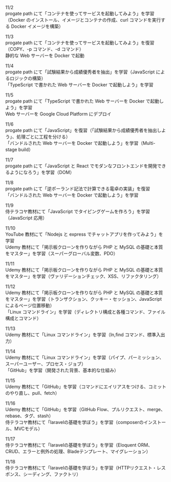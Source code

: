 11/2<br>
progate path にて「コンテナを使ってサービスを起動してみよう」を学習（Docker のインストール、イメージとコンテナの作成、curl コマンドを実行する Docker イメージを構築）<br>

11/3<br>
progate path にて「コンテナを使ってサービスを起動してみよう」を復習（COPY、-p コマンド、-d コマンド）<br>
静的な Web サーバーを Docker で起動<br>

11/4<br>
progate path にて「試験結果から成績優秀者を抽出」を学習（JavaScript によるロジックの構築）<br>
「TypeScript で書かれた Web サーバーを Docker で起動しよう」を学習<br>

11/5<br>
progate path にて「TypeScript で書かれた Web サーバーを Docker で起動しよう」を学習<br>
Web サーバーを Google Cloud Platform にデプロイ<br>

11/6<br>
progate path にて「JavaScript」を復習（「試験結果から成績優秀者を抽出しよう」、処理ごとに工程を分ける）<br>
「バンドルされた Web サーバーを Docker で起動しよう」を学習（Multi-stage build）<br>

11/7<br>
progate path にて「JavaScript と React でモダンなフロントエンドを開発できるようになろう」を学習（DOM）<br>

11/8<br>
progate path にて「逆ポーランド記法で計算できる電卓の実装」を復習<br>
「バンドルされた Web サーバーを Docker で起動しよう」を学習<br>

11/9<br>
侍テラコヤ教材にて「JavaScript でタイピングゲームを作ろう」を学習（JavaScript 応用）<br>

11/10<br>
YouTube 教材にて「Nodejs と express でチャットアプリを作ってみよう」を学習<br>
Udemy 教材にて「掲示板クローンを作りながら PHP と MySQL の基礎と本質をマスター」を学習（スーパーグローバル変数、PDO）<br>

11/11<br>
Udemy 教材にて「掲示板クローンを作りながら PHP と MySQL の基礎と本質をマスター」を学習（ヴァリデーションチェック、XSS、リファクタリング）<br>

11/12<br>
Udemy 教材にて「掲示板クローンを作りながら PHP と MySQL の基礎と本質をマスター」を学習（トランザクション、クッキー・セッション、JavaScript によるページ位置移動）<br>
「Linux コマンドライン」を学習（ディレクトリ構成と各種コマンド、ファイル構成とコマンド）<br>

11/13<br>
Udemy 教材にて「Linux コマンドライン」を学習（ln,find コマンド、標準入出力）<br>

11/14<br>
Udemy 教材にて「Linux コマンドライン」を学習（パイプ、パーミッション、スーパーユーザー、プロセス・ジョブ）<br>
「GitHub」を学習（開発された背景、基本的な仕組み）<br>

11/15<br>
Udemy 教材にて「GitHub」を学習（コマンドにエイリアスをつける、コミットのやり直し、pull、fetch）<br>

11/16<br>
Udemy 教材にて「GitHub」を学習（GitHub Flow、プルリクエスト、merge、rebase、タグ、stash）<br>
侍テラコヤ教材にて「laravelの基礎を学ぼう」を学習（composerのインストール、MVCモデル）<br>

11/17<br>
侍テラコヤ教材にて「laravelの基礎を学ぼう」を学習（Eloquent ORM、CRUD、エラーと例外の処理、Bladeテンプレート、マイグレーション）<br>

11/18<br>
侍テラコヤ教材にて「laravelの基礎を学ぼう」を学習（HTTPリクエスト・レスポンス、シーディング、ファクトリ）<br>